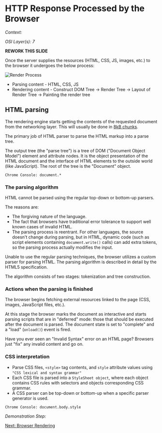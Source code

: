 # HTTP Response Processed by the Browser

_Context:_

_OSI Layer(s): 7_

**REWORK THIS SLIDE**

Once the server supplies the resources (HTML, CSS, JS, images, etc.) to the browser it undergoes the below process:

![Render Process](https://cdn-images-1.medium.com/max/1600/1*AnqvS3hEk8_CcnVJFZDFEA.png)

* Parsing content - HTML, CSS, JS
* Rendering content - Construct DOM Tree → Render Tree → Layout of Render Tree → Painting the render tree

## HTML parsing

The rendering engine starts getting the contents of the requested document from the networking layer. This will usually be done in [8kB chunks](https://en.wikipedia.org/wiki/Chunked_transfer_encoding).

The primary job of HTML parser to parse the HTML markup into a parse tree.

The output tree (the "parse tree") is a tree of DOM ("Document Object Model") element and attribute nodes. It is the object presentation of the HTML document and the interface of HTML elements to the outside world (like JavaScript). The root of the tree is the "Document" object.

``Chrome Console: document.*``

### The parsing algorithm

HTML cannot be parsed using the regular top-down or bottom-up parsers.

The reasons are:

* The forgiving nature of the language.
* The fact that browsers have traditional error tolerance to support well known cases of invalid HTML.
* The parsing process is reentrant. For other languages, the source doesn't change during parsing, but in HTML, dynamic code (such as script elements containing `document.write()` calls) can add extra tokens, so the parsing process actually modifies the input.

Unable to use the regular parsing techniques, the browser utilizes a custom parser for parsing HTML. The parsing algorithm is described in detail by the HTML5 specification.

The algorithm consists of two stages: tokenization and tree construction.

### Actions when the parsing is finished

The browser begins fetching external resources linked to the page (CSS, images, JavaScript files, etc.).

At this stage the browser marks the document as interactive and starts parsing scripts that are in "deferred" mode: those that should be executed after the document is parsed. The document state is
set to "complete" and a "load" (``onload()``) event is fired.

Have you ever seen an "Invalid Syntax" error on an HTML page? Browsers just "fix" any invalid content and go on.

### CSS interpretation

* Parse CSS files, ``<style>`` tag contents, and ``style`` attribute values using `"CSS lexical and syntax grammar"`
* Each CSS file is parsed into a ``StyleSheet object``, where each object contains CSS rules with selectors and objects corresponding CSS grammar.
* A CSS parser can be top-down or bottom-up when a specific parser generator is used.

``Chrome Console: document.body.style``

_Demonstration Step:_

[Next: Browser Rendering](./12-BrowserRendering.md)

